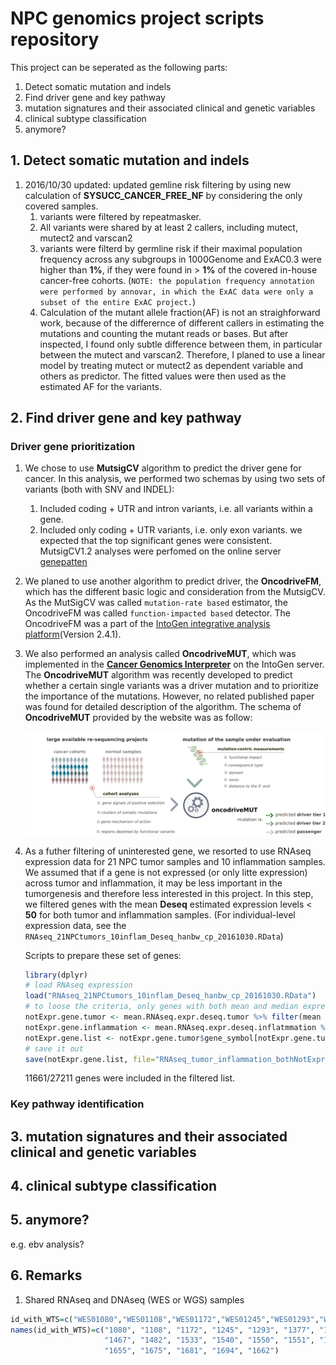 # NPC genomics project scripts repository

This project can be seperated as the following parts:

1. Detect somatic mutation and indels
2. Find driver gene and key pathway 
3. mutation signatures and their associated clinical and genetic variables
4. clinical subtype classification
5. anymore?


## 1. Detect somatic mutation and indels
1. 2016/10/30 updated: updated gemline risk filtering by using new calculation of **SYSUCC_CANCER_FREE_NF** by considering the only covered samples.
	1. variants were filtered by repeatmasker.
	2. All variants were shared by at least 2 callers, including mutect, mutect2 and varscan2
	3. variants were filterd by germline risk if their maximal population frequency across any subgroups in 1000Genome and ExAC0.3 were higher than **1%**, if they were found in > **1%** of the covered in-house cancer-free cohorts. (`NOTE: the population frequency annotation were performed by annovar, in which the ExAC data were only a subset of the entire ExAC project.`)
	4. Calculation of the mutant allele fraction(AF) is not an straighforward work, because of the differernce of different callers in estimating the mutations and counting the mutant reads or bases. But after inspected, I found only subtle difference between them, in particular between the mutect and varscan2. Therefore, I planed to use a linear model by treating mutect or mutect2 as dependent variable and others as predictor. The fitted values were then used as the estimated AF for the variants.

## 2. Find driver gene and key pathway
### Driver gene prioritization
1. We chose to use **MutsigCV** algorithm to predict the driver gene for cancer. In this analysis, we performed two schemas by using two sets of variants (both with SNV and INDEL):
	1. Included coding + UTR and intron variants, i.e. all variants within a gene.
	2. Included only coding + UTR variants, i.e. only exon variants.
	we expected that the top significant genes were consistent. MutsigCV1.2 analyses were perfomed on the online server [genepatten]("https://genepattern.broadinstitute.org/gp/pages/index.jsf")


2. We planed to use another algorithm to predict driver, the **OncodriveFM**, which has the different basic logic and consideration from the MutsigCV. As the MutSigCV was called `mutation-rate based` estimator, the OncodriveFM was called `function-impacted based` detector. The OncodriveFM was a part of the [IntoGen integrative analysis platform]("http://www.intogen.org/analysis")(Version 2.4.1). 


3. We also performed an analysis called **OncodriveMUT**, which was implemented in the [**Cancer Genomics Interpreter**]("https://www.cancergenomeinterpreter.org") on the IntoGen server. The **OncodriveMUT** algorithm was recently developed to predict whether a certain single variants was a driver mutation and to prioritize the importance of the mutations. However, no related published paper was found for detailed description of the algorithm. The schema of **OncodriveMUT** provided by the website was as follow:
	
	![schema for OncodriveMUT](https://github.com/Hiuyu/just_a_bag/blob/master/oncodriveMUT_schema.png?raw=true)

4. As a futher filtering of uninterested gene, we resorted to use RNAseq expression data for 21 NPC tumor samples and 10 inflammation samples. We assumed that if a gene is not expressed (or only litte expression) across tumor and inflammation, it may be less important in the tumorgenesis and therefore less interested in this project. In this step, we filtered genes with the mean **Deseq** estimated expression levels < **50** for both tumor and inflammation samples. (For individual-level expression data, see the `RNAseq_21NPCtumors_10inflam_Deseq_hanbw_cp_20161030.RData`)

	Scripts to prepare these set of genes:
	```R
	library(dplyr)
	# load RNAseq expression
	load("RNAseq_21NPCtumors_10inflam_Deseq_hanbw_cp_20161030.RData")
	# to loose the criteria, only genes with both mean and median expression lower than 50 were chosen
	notExpr.gene.tumor <- mean.RNAseq.expr.deseq.tumor %>% filter(mean < 50 & median <50) %>% select(gene_symbol)
	notExpr.gene.inflammation <- mean.RNAseq.expr.deseq.inflatmmation %>% filter(mean < 50 & median <50) %>% select(gene_symbol)
	notExpr.gene.list <- notExpr.gene.tumor$gene_symbol[notExpr.gene.tumor$gene_symbol %in% notExpr.gene.inflammation$gene_symbol]
	# save it out
	save(notExpr.gene.list, file="RNAseq_tumor_inflammation_bothNotExpr_Deseq_hanbw_cp_20161030.RData")
	```
	11661/27211 genes were included in the filtered list.

### Key pathway identification


## 3. mutation signatures and their associated clinical and genetic variables

## 4. clinical subtype classification

## 5. anymore? 
e.g. ebv analysis?

## 6. Remarks
1. Shared RNAseq and DNAseq (WES or WGS) samples
```R
id_with_WTS=c("WES01080","WES01108","WES01172","WES01245","WES01293","WES01377","WES01393","WES01414","WES01467","WES01482","WES01533","WGS01540","WGS01550","WGS01551","WGS01649","WES01652","WES01655","WGS01675","WES01681","WES01694","WES01716")
names(id_with_WTS)=c("1080", "1108", "1172", "1245", "1293", "1377", "1393", "1414", 
                     "1467", "1482", "1533", "1540", "1550", "1551", "1649", "1652", 
                     "1655", "1675", "1681", "1694", "1662")
```


